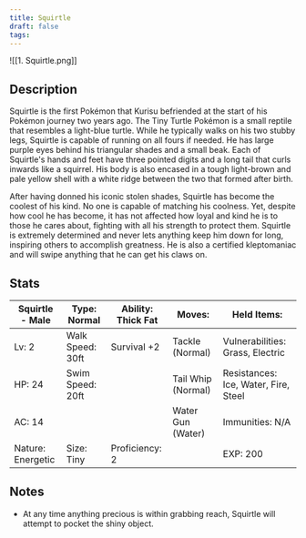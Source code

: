 ```yaml
---
title: Squirtle
draft: false
tags:
---
```

![[1. Squirtle.png]]
## Description
Squirtle is the first Pokémon that Kurisu befriended at the start of his Pokémon journey two years ago. The Tiny Turtle Pokémon is a small reptile that resembles a light-blue turtle. While he typically walks on his two stubby legs, Squirtle is capable of running on all fours if needed. He has large purple eyes behind his triangular shades and a small beak. Each of Squirtle's hands and feet have three pointed digits and a long tail that curls inwards like a squirrel. His body is also encased in a tough light-brown and pale yellow shell with a white ridge between the two  that formed  after birth.

After having donned his iconic stolen shades, Squirtle has become the coolest of his kind. No one is capable of matching his coolness. Yet, despite how cool he has become, it has not affected how loyal and kind he is to those he cares about, fighting with all his strength to protect them. Squirtle is extremely determined and never lets anything keep him down for long, inspiring others to accomplish greatness. He is also a certified kleptomaniac and will swipe anything that he can get his claws on.

## Stats
| Squirtle - Male   | Type: Normal     | Ability: Thick Fat | Moves:             | Held Items:                          |
| ----------------- | ---------------- | ------------------ | ------------------ | ------------------------------------ |
| Lv: 2             | Walk Speed: 30ft | Survival +2        | Tackle (Normal)    | Vulnerabilities: Grass, Electric     |
| HP: 24            | Swim Speed: 20ft |                    | Tail Whip (Normal) | Resistances: Ice, Water, Fire, Steel |
| AC: 14            |                  |                    | Water Gun (Water)  | Immunities: N/A                      |
| Nature: Energetic | Size: Tiny       | Proficiency: 2     |                    | EXP: 200                             |
## Notes
- At any time anything precious is within grabbing reach, Squirtle will attempt to pocket the shiny object.